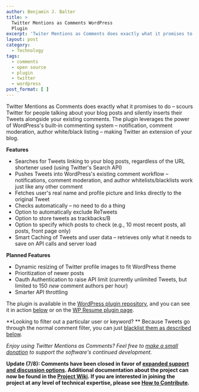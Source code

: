 ```yaml
---
author: Benjamin J. Balter
title: >
  Twitter Mentions as Comments WordPress
  Plugin
excerpt: 'Twiter Mentions as Comments does exactly what it promises to do -- scours Twitter for people talking about your blog posts and silently inserts their Tweets alongside your existing comments. '
layout: post
category:
  - Technology
tags:
  - comments
  - open source
  - plugin
  - twitter
  - wordpress
post_format: [ ]
---
```

Twitter Mentions as Comments does exactly what it promises to do – scours Twitter for people talking about your blog posts and silently inserts their Tweets alongside your existing comments. The plugin leverages the power of WordPress's built-in commenting system – notification, comment moderation, author white/black listing – making Twitter an extension of your blog.

**Features**

*   Searches for Tweets linking to your blog posts, regardless of the URL shortener used (using Twitter's Search API)
*   Pushes Tweets into WordPress's existing comment workflow – notifications, comment moderation, and author whitelists/blacklists work just like any other comment
*   Fetches user's real name and profile picture and links directly to the original Tweet
*   Checks automatically – no need to do a thing
*   Option to automatically exclude ReTweets
*   Option to store tweets as trackbacks/B
*   Option to specify which posts to check (e.g., 10 most recent posts, all posts, front page only)
*   Smart Caching of Tweets and user data – retrieves only what it needs to save on API calls and server load

**Planned Features**

*   Dynamic resizing of Twitter profile images to fit WordPress theme
*   Prioritization of newer posts
*   Oauth Authentication to raise API limit (currently unlimited Tweets, but limited to 150 *new* comment authors per hour)
*   Smarter API throttling

The plugin is available in the [WordPress plugin repository][1], and you can see it in action [below][2] or on the [WP Resume plugin page][3].

**Looking to filter out a particular user or keyword? ** Because Tweets go through the normal comment filter, you can just [blacklist them as described below][4].

*Enjoy using Twitter Mentions as Comments? Feel free to [make a small donation][5] to support the software's continued development.*

**Update (7/8): Comments have been closed in favor of [expanded support and discussion options][6]. Additional documentation about the project can now be found in the [Project Wiki][7]. If you are interested in joining the project at any level of technical expertise, please see [How to Contribute][8].**

 [1]: http://wordpress.org/extend/plugins/twitter-mentions-as-comments/
 [2]: #comments
 [3]: http://ben.balter.com/2010/09/12/wordpress-resume-plugin/#comment-168
 [4]: http://ben.balter.com/2010/11/29/twitter-mentions-as-comments/#comment-246
 [5]: http://ben.balter.com/donate/ "Donate"
 [6]: https://github.com/benbalter/Twitter-Mentions-as-Comments/wiki/Where-to-get-Support-or-Report-an-Issue
 [7]: https://github.com/benbalter/Twitter-Mentions-as-Comments/wiki
 [8]: https://github.com/benbalter/Twitter-Mentions-as-Comments/wiki/How-to-Contribute